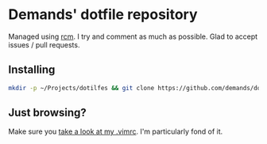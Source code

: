 # Demands' dotfile repository

Managed using [rcm](https://github.com/thoughtbot/rcm). I try and comment as much as possible. Glad to accept issues / pull requests.

## Installing

```bash
mkdir -p ~/Projects/dotilfes && git clone https://github.com/demands/dotfiles && ~/.Projects/dotfiles/install.sh
```

## Just browsing?

Make sure you [take a look at my .vimrc](https://raw.github.com/demands/dotfiles/master/vimrc). I'm particularly fond of it.
